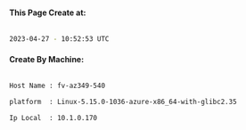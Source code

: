 
   
#### This Page Create at:

```bash

2023-04-27 - 10:52:53 UTC

```

#### Create By Machine:

```bash

Host Name : fv-az349-540

platform  : Linux-5.15.0-1036-azure-x86_64-with-glibc2.35

Ip Local  : 10.1.0.170

```

